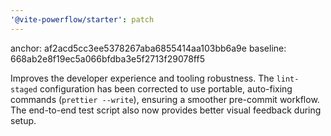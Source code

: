 ```yaml
---
'@vite-powerflow/starter': patch
---
```


anchor: af2acd5cc3ee5378267aba6855414aa103bb6a9e
baseline: 668ab2e8f19ec5a066bfdba3e5f2713f29078ff5

Improves the developer experience and tooling robustness. The `lint-staged` configuration has been corrected to use portable, auto-fixing commands (`prettier --write`), ensuring a smoother pre-commit workflow. The end-to-end test script also now provides better visual feedback during setup.
